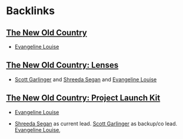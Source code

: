 
# Backlinks
## [The New Old Country](<The New Old Country.md>)
- [Evangeline Louise](<Evangeline Louise.md>)

## [The New Old Country: Lenses](<The New Old Country: Lenses.md>)
- [Scott Garlinger](<Scott Garlinger.md>) and [Shreeda Segan](<Shreeda Segan.md>) and [Evangeline Louise](<Evangeline Louise.md>)

## [The New Old Country: Project Launch Kit](<The New Old Country: Project Launch Kit.md>)
- [Evangeline Louise](<Evangeline Louise.md>)

- [Shreeda Segan](<Shreeda Segan.md>) as current lead. [Scott Garlinger](<Scott Garlinger.md>) as backup/co lead. [Evangeline Louise](<Evangeline Louise.md>),

